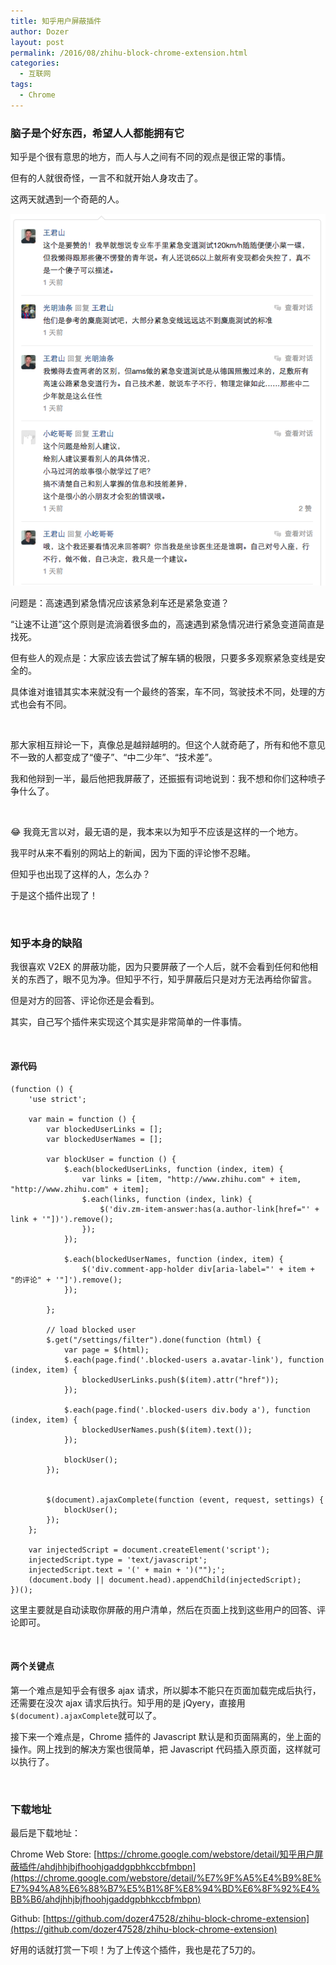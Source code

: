```yaml
---
title: 知乎用户屏蔽插件
author: Dozer
layout: post
permalink: /2016/08/zhihu-block-chrome-extension.html
categories:
  - 互联网
tags:
  - Chrome
---
```


### 脑子是个好东西，希望人人都能拥有它

知乎是个很有意思的地方，而人与人之间有不同的观点是很正常的事情。

但有的人就很奇怪，一言不和就开始人身攻击了。

这两天就遇到一个奇葩的人。

<!--more-->
![Zhihu Comment](/uploads/2016/08/zhihu-comment.png)

问题是：高速遇到紧急情况应该紧急刹车还是紧急变道？

“让速不让道”这个原则是流淌着很多血的，高速遇到紧急情况进行紧急变道简直是找死。

但有些人的观点是：大家应该去尝试了解车辆的极限，只要多多观察紧急变线是安全的。

具体谁对谁错其实本来就没有一个最终的答案，车不同，驾驶技术不同，处理的方式也会有不同。

&nbsp;

那大家相互辩论一下，真像总是越辩越明的。但这个人就奇葩了，所有和他不意见不一致的人都变成了“傻子”、“中二少年”、“技术差”。

我和他辩到一半，最后他把我屏蔽了，还振振有词地说到：我不想和你们这种喷子争什么了。

&nbsp;

😂  我竟无言以对，最无语的是，我本来以为知乎不应该是这样的一个地方。

我平时从来不看别的网站上的新闻，因为下面的评论惨不忍睹。

但知乎也出现了这样的人，怎么办？

于是这个插件出现了！

&nbsp;

### 知乎本身的缺陷

我很喜欢 V2EX 的屏蔽功能，因为只要屏蔽了一个人后，就不会看到任何和他相关的东西了，眼不见为净。但知乎不行，知乎屏蔽后只是对方无法再给你留言。

但是对方的回答、评论你还是会看到。

其实，自己写个插件来实现这个其实是非常简单的一件事情。

&nbsp;

#### 源代码

    (function () {
        'use strict';

        var main = function () {
            var blockedUserLinks = [];
            var blockedUserNames = [];

            var blockUser = function () {
                $.each(blockedUserLinks, function (index, item) {
                    var links = [item, "http://www.zhihu.com" + item, "http://www.zhihu.com" + item];
                    $.each(links, function (index, link) {
                        $('div.zm-item-answer:has(a.author-link[href="' + link + '"])').remove();
                    });
                });

                $.each(blockedUserNames, function (index, item) {
                    $('div.comment-app-holder div[aria-label="' + item + "的评论" + '"]').remove();
                });

            };

            // load blocked user
            $.get("/settings/filter").done(function (html) {
                var page = $(html);
                $.each(page.find('.blocked-users a.avatar-link'), function (index, item) {
                    blockedUserLinks.push($(item).attr("href"));
                });

                $.each(page.find('.blocked-users div.body a'), function (index, item) {
                    blockedUserNames.push($(item).text());
                });

                blockUser();
            });


            $(document).ajaxComplete(function (event, request, settings) {
                blockUser();
            });
        };

        var injectedScript = document.createElement('script');
        injectedScript.type = 'text/javascript';
        injectedScript.text = '(' + main + ')("");';
        (document.body || document.head).appendChild(injectedScript);
    })();

这里主要就是自动读取你屏蔽的用户清单，然后在页面上找到这些用户的回答、评论即可。

&nbsp;

#### 两个关键点

第一个难点是知乎会有很多 ajax 请求，所以脚本不能只在页面加载完成后执行，还需要在没次 ajax 请求后执行。知乎用的是 jQyery，直接用`$(document).ajaxComplete`就可以了。

接下来一个难点是，Chrome 插件的 Javascript 默认是和页面隔离的，坐上面的操作。网上找到的解决方案也很简单，把 Javascript 代码插入原页面，这样就可以执行了。

&nbsp;

### 下载地址

最后是下载地址：

Chrome Web Store: [https://chrome.google.com/webstore/detail/知乎用户屏蔽插件/ahdjhhjbjfhoohjgaddgpbhkccbfmbpn](https://chrome.google.com/webstore/detail/%E7%9F%A5%E4%B9%8E%E7%94%A8%E6%88%B7%E5%B1%8F%E8%94%BD%E6%8F%92%E4%BB%B6/ahdjhhjbjfhoohjgaddgpbhkccbfmbpn)

Github: [https://github.com/dozer47528/zhihu-block-chrome-extension](https://github.com/dozer47528/zhihu-block-chrome-extension)

好用的话就打赏一下呗！为了上传这个插件，我也是花了5刀的。
